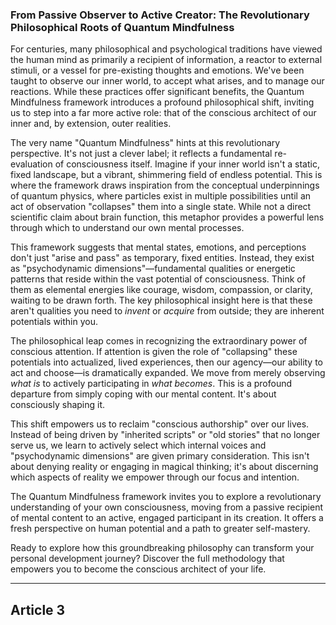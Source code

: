 ###  From Passive Observer to Active Creator: The Revolutionary Philosophical Roots of Quantum Mindfulness
For centuries, many philosophical and psychological traditions have viewed the human mind as primarily a recipient of information, a reactor to external stimuli, or a vessel for pre-existing thoughts and emotions. We've been taught to observe our inner world, to accept what arises, and to manage our reactions. While these practices offer significant benefits, the Quantum Mindfulness framework introduces a profound philosophical shift, inviting us to step into a far more active role: that of the conscious architect of our inner and, by extension, outer realities.

The very name "Quantum Mindfulness" hints at this revolutionary perspective. It's not just a clever label; it reflects a fundamental re-evaluation of consciousness itself. Imagine if your inner world isn't a static, fixed landscape, but a vibrant, shimmering field of endless potential. This is where the framework draws inspiration from the conceptual underpinnings of quantum physics, where particles exist in multiple possibilities until an act of observation "collapses" them into a single state. While not a direct scientific claim about brain function, this metaphor provides a powerful lens through which to understand our own mental processes.

This framework suggests that mental states, emotions, and perceptions don't just "arise and pass" as temporary, fixed entities. Instead, they exist as "psychodynamic dimensions"—fundamental qualities or energetic patterns that reside within the vast potential of consciousness. Think of them as elemental energies like courage, wisdom, compassion, or clarity, waiting to be drawn forth. The key philosophical insight here is that these aren't qualities you need to *invent* or *acquire* from outside; they are inherent potentials within you.

The philosophical leap comes in recognizing the extraordinary power of conscious attention. If attention is given the role of "collapsing" these potentials into actualized, lived experiences, then our agency—our ability to act and choose—is dramatically expanded. We move from merely observing *what is* to actively participating in *what becomes*. This is a profound departure from simply coping with our mental content. It's about consciously shaping it.

This shift empowers us to reclaim "conscious authorship" over our lives. Instead of being driven by "inherited scripts" or "old stories" that no longer serve us, we learn to actively select which internal voices and "psychodynamic dimensions" are given primary consideration. This isn't about denying reality or engaging in magical thinking; it's about discerning which aspects of reality we empower through our focus and intention.

The Quantum Mindfulness framework invites you to explore a revolutionary understanding of your own consciousness, moving from a passive recipient of mental content to an active, engaged participant in its creation. It offers a fresh perspective on human potential and a path to greater self-mastery.

Ready to explore how this groundbreaking philosophy can transform your personal development journey? Discover the full methodology that empowers you to become the conscious architect of your life.

---

## Article 3